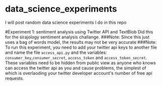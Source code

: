 # data_science_experiments
I will post random data science experiments I do in this repo

#Experiment 1:
sentiment analysis using Twitter API and TextBlob 
Did this for the sirajology sentiment analysis challange.
###Note: 
Since this just uses a bag of words model, the results may not be very accurate
###Note:
To run this experiment, you need to add your twitter api keys to another file and name the file ```access_api.py```
and the variables: ```consumer_key```,```consumer_secret```, ```access_token``` and ```access_token_secret```.
These variables need to be hidden from public view as anyone who knows can access the twitter api as you and cause problems, the simplest of which is overlaoding your twitter developer account's number of free api requests.
